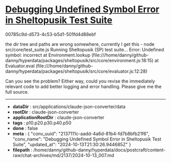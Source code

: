 # [Debugging Undefined Symbol Error in Sheltopusik Test Suite](https://claude.ai/chat/2137111c-aadd-4a6d-81b4-fd7b8bfb21f6)

00785c9d-d573-4c53-b5d1-501fd4d88ebf

the dir tree and paths are wrong somewhere, currently I get this -
node src/core/test_suite.js
Running Sheltopusik (SP) test suite...
Error: Undefined symbol: incorrect
    at Environment.lookup (file:///home/danny/github-danny/hyperdata/packages/sheltopusik/src/core/environment.js:18:15)
    at Evaluator.eval (file:///home/danny/github-danny/hyperdata/packages/sheltopusik/src/core/evaluator.js:12:28)

Can you see the problem? Either way, could you revise the immediately relevant code to add better logging and error handling. Please give me the full source.

---

* **dataDir** : src/applications/claude-json-converter/data
* **rootDir** : claude-json-converter
* **applicationRootDir** : claude-json-converter
* **tags** : p10.p20.p30.p40.p50
* **done** : false
* **meta** : {
  "conv_uuid": "2137111c-aadd-4a6d-81b4-fd7b8bfb21f6",
  "conv_name": "Debugging Undefined Symbol Error in Sheltopusik Test Suite",
  "updated_at": "2024-10-13T21:30:26.944685Z"
}
* **filepath** : /home/danny/github-danny/hyperdata/docs/postcraft/content-raw/chat-archives/md/2137/2024-10-13_007.md